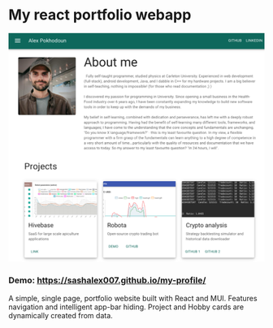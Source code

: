 # My react portfolio webapp

![Screenshot](screenshot.png)

### Demo: https://sashalex007.github.io/my-profile/

A simple, single page, portfolio website built with React and MUI. Features navigation and intelligent app-bar hiding. Project and Hobby cards are dynamically created from data. 